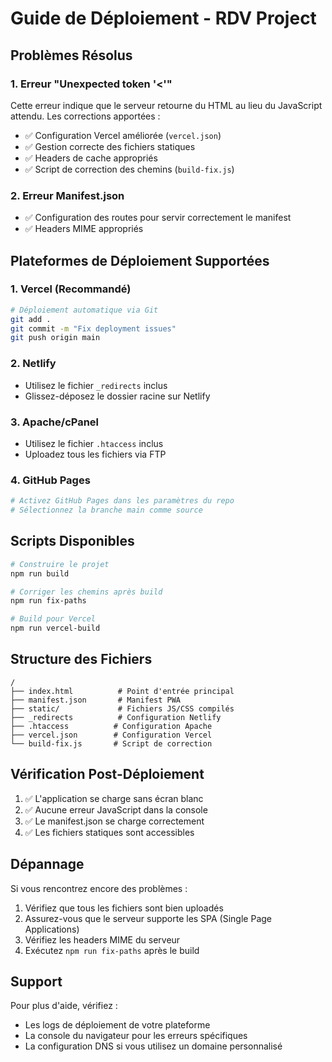 # Guide de Déploiement - RDV Project

## Problèmes Résolus

### 1. Erreur "Unexpected token '<'" 
Cette erreur indique que le serveur retourne du HTML au lieu du JavaScript attendu. Les corrections apportées :

- ✅ Configuration Vercel améliorée (`vercel.json`)
- ✅ Gestion correcte des fichiers statiques
- ✅ Headers de cache appropriés
- ✅ Script de correction des chemins (`build-fix.js`)

### 2. Erreur Manifest.json
- ✅ Configuration des routes pour servir correctement le manifest
- ✅ Headers MIME appropriés

## Plateformes de Déploiement Supportées

### 1. Vercel (Recommandé)
```bash
# Déploiement automatique via Git
git add .
git commit -m "Fix deployment issues"
git push origin main
```

### 2. Netlify
- Utilisez le fichier `_redirects` inclus
- Glissez-déposez le dossier racine sur Netlify

### 3. Apache/cPanel
- Utilisez le fichier `.htaccess` inclus
- Uploadez tous les fichiers via FTP

### 4. GitHub Pages
```bash
# Activez GitHub Pages dans les paramètres du repo
# Sélectionnez la branche main comme source
```

## Scripts Disponibles

```bash
# Construire le projet
npm run build

# Corriger les chemins après build
npm run fix-paths

# Build pour Vercel
npm run vercel-build
```

## Structure des Fichiers

```
/
├── index.html          # Point d'entrée principal
├── manifest.json       # Manifest PWA
├── static/             # Fichiers JS/CSS compilés
├── _redirects          # Configuration Netlify
├── .htaccess          # Configuration Apache
├── vercel.json        # Configuration Vercel
└── build-fix.js       # Script de correction
```

## Vérification Post-Déploiement

1. ✅ L'application se charge sans écran blanc
2. ✅ Aucune erreur JavaScript dans la console
3. ✅ Le manifest.json se charge correctement
4. ✅ Les fichiers statiques sont accessibles

## Dépannage

Si vous rencontrez encore des problèmes :

1. Vérifiez que tous les fichiers sont bien uploadés
2. Assurez-vous que le serveur supporte les SPA (Single Page Applications)
3. Vérifiez les headers MIME du serveur
4. Exécutez `npm run fix-paths` après le build

## Support

Pour plus d'aide, vérifiez :
- Les logs de déploiement de votre plateforme
- La console du navigateur pour les erreurs spécifiques
- La configuration DNS si vous utilisez un domaine personnalisé